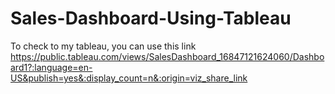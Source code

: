 # Sales-Dashboard-Using-Tableau
To check to my tableau, you can use this link https://public.tableau.com/views/SalesDashboard_16847121624060/Dashboard1?:language=en-US&publish=yes&:display_count=n&:origin=viz_share_link
